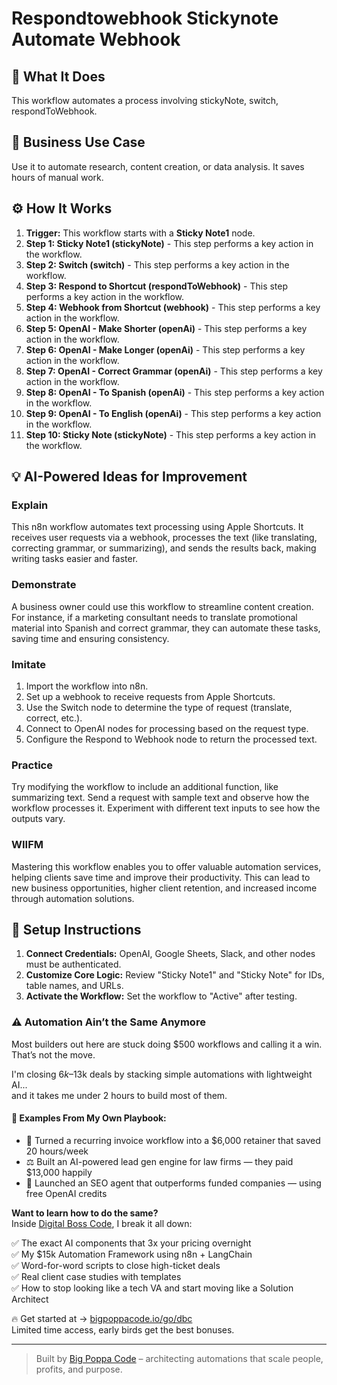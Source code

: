 # Respondtowebhook Stickynote Automate Webhook

## 🚀 What It Does
This workflow automates a process involving stickyNote, switch, respondToWebhook.

## 💼 Business Use Case
Use it to automate research, content creation, or data analysis. It saves hours of manual work.

## ⚙️ How It Works
1.  **Trigger:** This workflow starts with a **Sticky Note1** node.
2. **Step 1: Sticky Note1 (stickyNote)** - This step performs a key action in the workflow.
3. **Step 2: Switch (switch)** - This step performs a key action in the workflow.
4. **Step 3: Respond to Shortcut (respondToWebhook)** - This step performs a key action in the workflow.
5. **Step 4: Webhook from Shortcut (webhook)** - This step performs a key action in the workflow.
6. **Step 5: OpenAI - Make Shorter (openAi)** - This step performs a key action in the workflow.
7. **Step 6: OpenAI - Make Longer (openAi)** - This step performs a key action in the workflow.
8. **Step 7: OpenAI - Correct Grammar (openAi)** - This step performs a key action in the workflow.
9. **Step 8: OpenAI - To Spanish (openAi)** - This step performs a key action in the workflow.
10. **Step 9: OpenAI - To English (openAi)** - This step performs a key action in the workflow.
11. **Step 10: Sticky Note (stickyNote)** - This step performs a key action in the workflow.

## 💡 AI-Powered Ideas for Improvement
### Explain
This n8n workflow automates text processing using Apple Shortcuts. It receives user requests via a webhook, processes the text (like translating, correcting grammar, or summarizing), and sends the results back, making writing tasks easier and faster.

### Demonstrate
A business owner could use this workflow to streamline content creation. For instance, if a marketing consultant needs to translate promotional material into Spanish and correct grammar, they can automate these tasks, saving time and ensuring consistency.

### Imitate
1. Import the workflow into n8n.
2. Set up a webhook to receive requests from Apple Shortcuts.
3. Use the Switch node to determine the type of request (translate, correct, etc.).
4. Connect to OpenAI nodes for processing based on the request type.
5. Configure the Respond to Webhook node to return the processed text.

### Practice
Try modifying the workflow to include an additional function, like summarizing text. Send a request with sample text and observe how the workflow processes it. Experiment with different text inputs to see how the outputs vary.

### WIIFM
Mastering this workflow enables you to offer valuable automation services, helping clients save time and improve their productivity. This can lead to new business opportunities, higher client retention, and increased income through automation solutions.

## 🔧 Setup Instructions
1. **Connect Credentials:** OpenAI, Google Sheets, Slack, and other nodes must be authenticated.
2. **Customize Core Logic:** Review "Sticky Note1" and "Sticky Note" for IDs, table names, and URLs.
3. **Activate the Workflow:** Set the workflow to "Active" after testing.

### ⚠️ Automation Ain’t the Same Anymore

Most builders out here are stuck doing $500 workflows and calling it a win.  
That’s not the move.  

I'm closing $6k–$13k deals by stacking simple automations with lightweight AI...  
and it takes me under 2 hours to build most of them.

#### 🧠 Examples From My Own Playbook:
- 🔁 Turned a recurring invoice workflow into a $6,000 retainer that saved 20 hours/week  
- ⚖️ Built an AI-powered lead gen engine for law firms — they paid $13,000 happily  
- 🚀 Launched an SEO agent that outperforms funded companies — using free OpenAI credits  

**Want to learn how to do the same?**  
Inside [Digital Boss Code](https://bigpoppacode.io/go/dbc), I break it all down:

✅ The exact AI components that 3x your pricing overnight  
✅ My $15k Automation Framework using n8n + LangChain  
✅ Word-for-word scripts to close high-ticket deals  
✅ Real client case studies with templates  
✅ How to stop looking like a tech VA and start moving like a Solution Architect  

🔥 Get started at → [bigpoppacode.io/go/dbc](https://bigpoppacode.io/go/dbc)  
Limited time access, early birds get the best bonuses.

---
> Built by [Big Poppa Code](https://bigpoppacode.io) – architecting automations that scale people, profits, and purpose.
